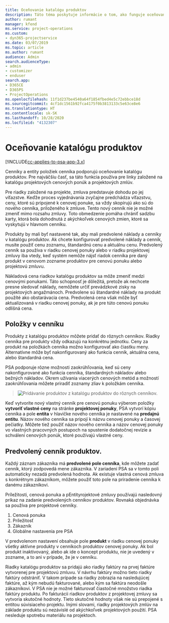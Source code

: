 ```yaml
---
title: Oceňovanie katalógu produktov
description: Táto téma poskytuje informácie o tom, ako funguje oceňovanie produktov v katalógu Dynamics 365 Project Service Automation (PSA).
author: rumant
manager: kfend
ms.service: project-operations
ms.custom:
- dyn365-projectservice
ms.date: 03/07/2019
ms.topic: article
ms.author: rumant
audience: Admin
search.audienceType:
- admin
- customizer
- enduser
search.app:
- D365CE
- D365PS
- ProjectOperations
ms.openlocfilehash: 11f1d237be4540a64f1854fbed4e5c72ebbce18d
ms.sourcegitcommit: 4cf1dc1561b92fca4175f0b3813133c5e63ce8e6
ms.translationtype: HT
ms.contentlocale: sk-SK
ms.lasthandoff: 10/28/2020
ms.locfileid: "4132307"
---
```

# <a name="product-catalog-pricing"></a>Oceňovanie katalógu produktov 

[!INCLUDE[cc-applies-to-psa-app-3.x](../includes/cc-applies-to-psa-app-3x.md)]


Cenníky a entity položiek cenníka podporujú oceňovanie katalógu produktov. Pre najväčšiu časť, sa táto funkcia používa pre linky založené na katalógu projektových cenových ponúk a projektových zmlúv.

Pre riadky založené na projekte, zmluva predstavuje dohodu po jej víťazstve. Keďže proces vyjednávania zvyčajne predchádza víťazstvu, ceny, ktoré sú pripojené k cenovej ponuke, sa vždy skopírujú ako sú do nového cenníka, priloženého k zmluve. Tento nový cenník nie je možné zmeniť mimo rozsahu zmluvy. Toto obmedzenie pomáha chrániť sadzbu karty, ktorá bola dohodnutá z akýchkoľvek cenových zmien, ktoré sa vyskytujú v hlavnom cenníku.

Produkty by mali byť nastavené tak, aby mali predvolené náklady a cenníky v katalógu produktov. Ak chcete konfigurovať predvolené náklady a cenník, musíte použiť cenu zoznamu, štandardnú cenu a aktuálnu cenu. Predvolený cenník sa používa v riadku cenovej ponuky alebo v riadku projektovej zmluvy iba vtedy, keď systém nemôže nájsť riadok cenníka pre daný produkt v cenovom zozname produktov pre cenovú ponuku alebo projektovú zmluvu.

Nákladová cena riadkov katalógu produktov sa môže zmeniť medzi cenovými ponukami. Táto schopnosť je dôležitá, pretože ak nechcete presne sledovať náklady, nemôžete určiť prevádzkové zisky na projektových angažmánoch. Predvolene sú štandardné náklady na produkt použíté ako obstarávacia cena. Predvolená cena však môže byť aktualizovaná v riadku cenovej ponuky, ak je pre túto cenovú ponuku odlišná cena.

## <a name="price-list-items"></a>Položky v cenníku

Produkty z katalógu produktov môžete pridať do rôznych cenníkov. Riadky cenníka pre produkty vždy odkazujú na konkrétnu jednotku. Ceny za produkt na položkách cenníka možno konfigurovať ako čiastku meny. Alternatívne môže byť nakonfigurovaný ako funkcia cenník, aktuálna cena, alebo štandardná cena.

PSA podporuje rôzne možnosti zaokrúhľovania, keď sú ceny nakonfigurované ako funkcia cenníka, štandardných nákladov alebo bežných nákladov. Okrem užívania viacerých cenových metód a možností zaokrúhľovania môžete priradiť zoznamy zliav k položkám cenníka. 

> ![Pridávanie produktov z katalógu produktov do rôznych cenníkov.](media/basic-guide-16.png)

Keď vytvoríte nový vlastný cenník pre cenovú ponuku výberom položky **vytvoriť vlastné ceny** na stránke **projektovej ponuky**, PSA vytvorí kópiu cenníka a pole **entita** v hlavičke nového cenníka je nastavené na **predajnú entitu**. Názov nového cenníka sa pripojí k názvu cenovej ponuky a časovej pečiatky. Môžete tiež použiť názov nového cenníka a názov cenovej ponuky vo vlastných pracovných postupoch na spustenie dodatočnej revízie a schválení cenových ponúk, ktoré používajú vlastné ceny.

 
## <a name="default-product-price-list"></a>Predvolený cenník produktov.
Každý záznam zákazníka má **predvolené pole cenníka**, kde môžete zadať cenník, ktorý zodpovedá mene zákazníka. V zariadení PSA sa v tomto poli automaticky nezadá predvolená hodnota. Ak existuje vlastná cenová zmluva s konkrétnym zákazníkom, môžete použiť toto pole na priradenie cenníka k danému zákazníkovi.

Príležitosti, cenová ponuka a pEntityrojektové zmluvy používajú nasledovný príkaz na zadanie predvolených cenníkov produktov. Rovnaká objednávka sa používa pre projektové cenníky.

1.  Cenová ponuka
2.  Príležitosť
3.  Zákazník
4.  Globálne nastavenia pre PSA

V predvolenom nastavení obsahuje pole **produkt** v riadku cenovej ponuky všetky aktívne produkty v cenníkoch produktov cenovej ponuky. Ak bol produkt inaktivovaný, alebo ak ide o koncept produktu, nie je uvedený v zozname, a to ani v prípade, že je v cenníku. 

Riadky katalógu produktov sa pridajú ako riadky faktúry na prvej faktúre vytvorenej pre projektovú zmluvu. V návrhu faktúry možno tieto riadky faktúry odstrániť. V takom prípade sa riadky zobrazia na nasledujúcej faktúre, až kým nebudú fakturované, alebo kým sa faktúra neodošle zákazníkovi. V PSA nie je možné fakturovať čiastočné množstvo riadka faktúry produktu. Po fakturácii riadkov produktov z projektovej zmluvy sa vytvoria skutočné hodnoty. Tieto skutočné hodnoty však nie sú prepojené s entitou súvisiaceho projektu. Inými slovami, riadky projektových zmlúv na základe produktu sú nezávislé od akýchkoľvek projektových použití. PSA nesleduje spotrebu materiálu na projektoch.
